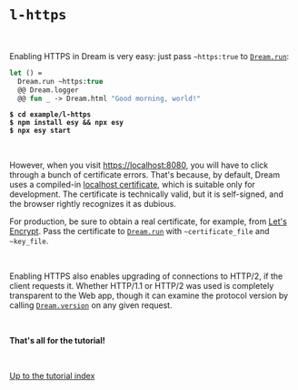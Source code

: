 # `l-https`

<br>

Enabling HTTPS in Dream is very easy: just pass `~https:true` to
[`Dream.run`](https://aantron.github.io/dream/#val-run):

```ocaml
let () =
  Dream.run ~https:true
  @@ Dream.logger
  @@ fun _ -> Dream.html "Good morning, world!"
```

<pre><code><b>$ cd example/l-https</b>
<b>$ npm install esy && npx esy</b>
<b>$ npx esy start</b></code></pre>

<br>

However, when you visit [https://localhost:8080](https://localhost:8080), you
will have to click through a bunch of certificate errors. That's because, by
default, Dream uses a compiled-in
[localhost certificate](https://github.com/aantron/dream/tree/master/src/certificate),
which is suitable only for development. The certificate is technically valid,
but it is self-signed, and the browser rightly recognizes it as dubious.

For production, be sure to obtain a real certificate, for example, from
[Let's Encrypt](https://letsencrypt.org/). Pass the certificate to
[`Dream.run`](https://aantron.github.io/dream/#val-run) with `~certificate_file`
and `~key_file`.

<br>

Enabling HTTPS also enables upgrading of connections to HTTP/2, if the client
requests it. Whether HTTP/1.1 or HTTP/2 was used is completely transparent to
the Web app, though it can examine the protocol version by calling
[`Dream.version`](https://aantron.github.io/dream/#val-version) on any given
request.

<br>

**That's all for the tutorial!**

<br>

[Up to the tutorial index](../#readme)

